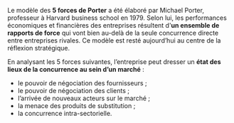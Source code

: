 Le modèle des **5 forces de Porter** a été élaboré par Michael Porter, professeur à Harvard business school en 1979. Selon lui, les performances économiques et financières des entreprises résultent d'**un ensemble de rapports de force** qui vont bien au-delà de la seule concurrence directe entre entreprises rivales. Ce modèle est resté aujourd’hui au centre de la réflexion stratégique.

En analysant les 5 forces suivantes, l’entreprise peut dresser un **état des lieux de la concurrence au sein d’un marché** :

- le pouvoir de négociation des fournisseurs ;
- le pouvoir de négociation des clients ;
- l’arrivée de nouveaux acteurs sur le marché ;
- la menace des produits de substitution ;
- la concurrence intra-sectorielle.

